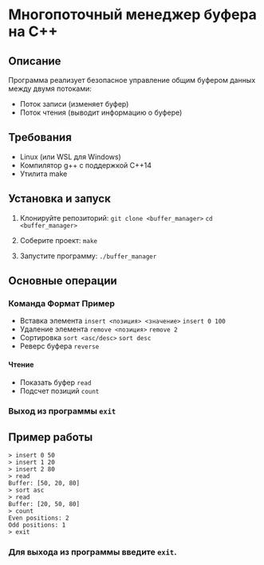 # Многопоточный менеджер буфера на C++

## Описание
Программа реализует безопасное управление общим буфером данных между двумя потоками:
- Поток записи (изменяет буфер)
- Поток чтения (выводит информацию о буфере)

## Требования
- Linux (или WSL для Windows)
- Компилятор g++ с поддержкой C++14
- Утилита make

## Установка и запуск

1. Клонируйте репозиторий:
```git clone <buffer_manager>```
```cd <buffer_manager>```

2. Соберите проект:
```make```

3. Запустите программу:
```./buffer_manager```

## Основные операции
### Команда	Формат	Пример
- Вставка элемента	```insert <позиция> <значение>```	```insert 0 100```
- Удаление элемента	```remove <позиция>```	```remove 2```
- Сортировка	```sort <asc/desc>```	```sort desc```
- Реверс буфера	```reverse```
#### Чтение 
- Показать буфер	```read```	
- Подсчет позиций	```count```	

### Выход из программы ```exit```

## Пример работы

``` 
> insert 0 50
> insert 1 20
> insert 2 80
> read
Buffer: [50, 20, 80]
> sort asc
> read
Buffer: [20, 50, 80]
> count
Even positions: 2
Odd positions: 1
> exit
```

### Для выхода из программы введите ```exit```.
